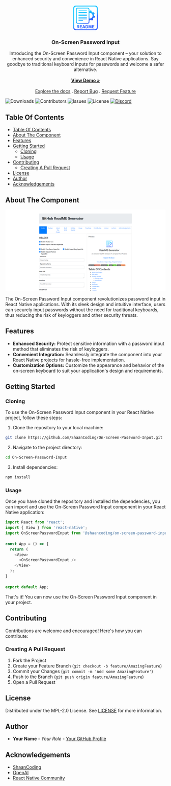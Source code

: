 <p align="center">
  <a href="https://github.com/ShaanCoding/ReadME-Generator">
    <img src="images/logo.png" alt="Logo" width="80" height="80">
  </a>

  <h3 align="center">On-Screen Password Input</h3>

  <p align="center">
    Introducing the On-Screen Password Input component – your solution to enhanced security and convenience in React Native applications. Say goodbye to traditional keyboard inputs for passwords and welcome a safer alternative.
    <br/>
    <br/>
    <a href="https://github.com/ShaanCoding/On-Screen-Password-Input"><strong>View Demo »</strong></a>
    <br/>
    <br/>
    <a href="https://github.com/ShaanCoding/On-Screen-Password-Input">Explore the docs</a>
    .
    <a href="https://github.com/ShaanCoding/On-Screen-Password-Input/issues">Report Bug</a>
    .
    <a href="https://github.com/ShaanCoding/On-Screen-Password-Input/issues">Request Feature</a>
  </p>
</p>

![Downloads](https://img.shields.io/github/downloads/ShaanCoding/On-Screen-Password-Input/total) ![Contributors](https://img.shields.io/github/contributors/ShaanCoding/On-Screen-Password-Input?color=dark-green) ![Issues](https://img.shields.io/github/issues/ShaanCoding/On-Screen-Password-Input) ![License](https://img.shields.io/github/license/ShaanCoding/On-Screen-Password-Input) [![Discord](https://img.shields.io/discord/199663269106024449)](https://discord.gg/6Kf422a)

## Table Of Contents

- [Table Of Contents](#table-of-contents)
- [About The Component](#about-the-component)
- [Features](#features)
- [Getting Started](#getting-started)
  - [Cloning](#cloning)
  - [Usage](#usage)
- [Contributing](#contributing)
  - [Creating A Pull Request](#creating-a-pull-request)
- [License](#license)
- [Author](#author)
- [Acknowledgements](#acknowledgements)

## About The Component

![Screen Shot](images/screenshot.png)

The On-Screen Password Input component revolutionizes password input in React Native applications. With its sleek design and intuitive interface, users can securely input passwords without the need for traditional keyboards, thus reducing the risk of keyloggers and other security threats.

## Features

- **Enhanced Security:** Protect sensitive information with a password input method that eliminates the risk of keyloggers.
- **Convenient Integration:** Seamlessly integrate the component into your React Native projects for hassle-free implementation.
- **Customization Options:** Customize the appearance and behavior of the on-screen keyboard to suit your application's design and requirements.

## Getting Started

### Cloning

To use the On-Screen Password Input component in your React Native project, follow these steps:

1. Clone the repository to your local machine:

```sh
git clone https://github.com/ShaanCoding/On-Screen-Password-Input.git
```

2. Navigate to the project directory:

```sh
cd On-Screen-Password-Input
```

3. Install dependencies:

```sh
npm install
```

### Usage

Once you have cloned the repository and installed the dependencies, you can import and use the On-Screen Password Input component in your React Native application:

```javascript
import React from 'react';
import { View } from 'react-native';
import OnScreenPasswordInput from '@shaancoding/on-screen-password-input';

const App = () => {
  return (
    <View>
      <OnScreenPasswordInput />
    </View>
  );
}

export default App;
```

That's it! You can now use the On-Screen Password Input component in your project.

## Contributing

Contributions are welcome and encouraged! Here's how you can contribute:

### Creating A Pull Request

1. Fork the Project
2. Create your Feature Branch (`git checkout -b feature/AmazingFeature`)
3. Commit your Changes (`git commit -m 'Add some AmazingFeature'`)
4. Push to the Branch (`git push origin feature/AmazingFeature`)
5. Open a Pull Request

## License

Distributed under the MPL-2.0 License. See [LICENSE](https://github.com/ShaanCoding/On-Screen-Password-Input/blob/main/LICENSE.md) for more information.

## Author

- **Your Name** - _Your Role_ - [Your GitHub Profile](https://github.com/your-profile/)

## Acknowledgements

- [ShaanCoding](https://github.com/ShaanCoding/)
- [OpenAI](https://openai.com/)
- [React Native Community](https://github.com/react-native-community)
